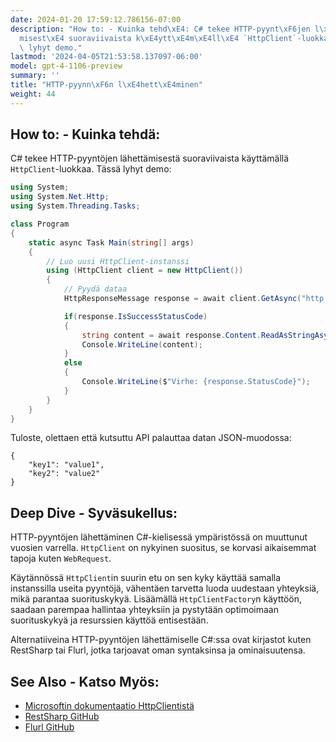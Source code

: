 ```yaml
---
date: 2024-01-20 17:59:12.786156-07:00
description: "How to: - Kuinka tehd\xE4: C# tekee HTTP-pyynt\xF6jen l\xE4hett\xE4\
  misest\xE4 suoraviivaista k\xE4ytt\xE4m\xE4ll\xE4 `HttpClient`-luokkaa. T\xE4ss\xE4\
  \ lyhyt demo."
lastmod: '2024-04-05T21:53:58.137097-06:00'
model: gpt-4-1106-preview
summary: ''
title: "HTTP-pyynn\xF6n l\xE4hett\xE4minen"
weight: 44
---
```


## How to: - Kuinka tehdä:
C# tekee HTTP-pyyntöjen lähettämisestä suoraviivaista käyttämällä `HttpClient`-luokkaa. Tässä lyhyt demo:

```C#
using System;
using System.Net.Http;
using System.Threading.Tasks;

class Program
{
    static async Task Main(string[] args)
    {
        // Luo uusi HttpClient-instanssi
        using (HttpClient client = new HttpClient())
        {
            // Pyydä dataa
            HttpResponseMessage response = await client.GetAsync("http://example.com/api/data");

            if(response.IsSuccessStatusCode)
            {
                string content = await response.Content.ReadAsStringAsync();
                Console.WriteLine(content);
            }
            else
            {
                Console.WriteLine($"Virhe: {response.StatusCode}");
            }
        }
    }
}
```
Tuloste, olettaen että kutsuttu API palauttaa datan JSON-muodossa:
```
{
    "key1": "value1",
    "key2": "value2"
}
```

## Deep Dive - Syväsukellus:
HTTP-pyyntöjen lähettäminen C#-kielisessä ympäristössä on muuttunut vuosien varrella. `HttpClient` on nykyinen suositus, se korvasi aikaisemmat tapoja kuten `WebRequest`. 

Käytännössä `HttpClient`in suurin etu on sen kyky käyttää samalla instanssilla useita pyyntöjä, vähentäen tarvetta luoda uudestaan yhteyksiä, mikä parantaa suorituskykyä. Lisäämällä `HttpClientFactory`n käyttöön, saadaan parempaa hallintaa yhteyksiin ja pystytään optimoimaan suorituskykyä ja resurssien käyttöä entisestään.

Alternatiiveina HTTP-pyyntöjen lähettämiselle C#:ssa ovat kirjastot kuten RestSharp tai Flurl, jotka tarjoavat oman syntaksinsa ja ominaisuutensa.

## See Also - Katso Myös:
- [Microsoftin dokumentaatio HttpClientistä](https://docs.microsoft.com/en-us/dotnet/api/system.net.http.httpclient?view=net-6.0)
- [RestSharp GitHub](https://github.com/restsharp/RestSharp)
- [Flurl GitHub](https://github.com/tmenier/Flurl)
